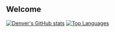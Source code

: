 ## Welcome


[![Denver's GitHub stats](https://github-readme-stats.vercel.app/api?username=denv3rr&hide=stars,prs,issues,contribs&theme=transparent)](https://github.com/denv3rr/github-readme-stats)
[![Top Languages](https://github-readme-stats.vercel.app/api/top-langs/?username=denv3rr&theme=transparent)](https://github.com/denv3rr/github-readme-stats)


<!--
**denv3rr/denv3rr** is a ✨ _special_ ✨ repository because its `README.md` (this file) appears on your GitHub profile.

Here are some ideas to get you started:

- 🔭 I’m currently working on ...
- 🌱 I’m currently learning ...
- 👯 I’m looking to collaborate on ...
- 🤔 I’m looking for help with ...
- 💬 Ask me about ...
- 📫 How to reach me: ...
- 😄 Pronouns: ...
- ⚡ Fun fact: ...
-->

